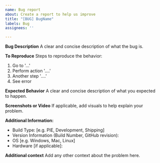 ```yaml
---
name: Bug report
about: Create a report to help us improve
title: "[BUG] BugName"
labels: Bug
assignees: ''

---
```


**Bug Description**
A clear and concise description of what the bug is.

**To Reproduce**
Steps to reproduce the behavior:
1. Go to '...'
2. Perform action '....'
3. Another step '....'
4. See error

**Expected Behavior**
A clear and concise description of what you expected to happen.

**Screenshots or Video**
If applicable, add visuals to help explain your problem.

**Additional Information:**
 - Build Type: [e.g. PIE, Development, Shipping]
 - Version Information (Build Number, GitHub revision):
 - OS [e.g. Windows, Mac, Linux]
 - Hardware [if applicable]:

**Additional context**
Add any other context about the problem here.
